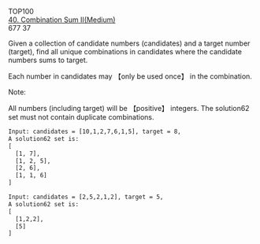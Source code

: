 TOP100  
[40. Combination Sum II(Medium)](https://leetcode.com/problems/combination-sum-ii/)  
677
37

Given a collection of candidate numbers (candidates) and a target number (target),
find all unique combinations in candidates where the candidate numbers sums to target.

Each number in candidates may 【only be used once】 in the combination.

Note:

All numbers (including target) will be 【positive】 integers.
The solution62 set must not contain duplicate combinations.
  
```html
Input: candidates = [10,1,2,7,6,1,5], target = 8,
A solution62 set is:
[
  [1, 7],
  [1, 2, 5],
  [2, 6],
  [1, 1, 6]
]

Input: candidates = [2,5,2,1,2], target = 5,
A solution62 set is:
[
  [1,2,2],
  [5]
]
```
